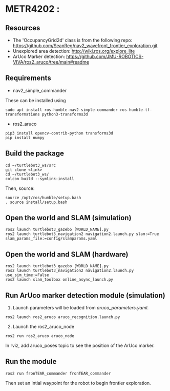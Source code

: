 # METR4202 :

## Resources
- The 'OccupancyGrid2d' class is from the following repo: https://github.com/SeanReg/nav2_wavefront_frontier_exploration.git
- Unexplored area detection: http://wiki.ros.org/explore_lite
- ArUco Marker detection: https://github.com/JMU-ROBOTICS-VIVA/ros2_aruco/tree/main#readme

## Requirements
- nav2_simple_commander

These can be installed using
```
sudo apt install ros-humble-nav2-simple-commander ros-humble-tf-transformations python3-transforms3d
```
- ros2_aruco 
```
pip3 install opencv-contrib-python transforms3d
pip install numpy
```

## Build the package
```
cd ~/turtlebot3_ws/src
git clone <link>
cd ~/turtlebot3_ws/
colcon build --symlink-install 
```
Then, source:
```
source /opt/ros/humble/setup.bash
. source install/setup.bash
```

## Open the world and SLAM (simulation)
```
ros2 launch turtlebot3_gazebo [WORLD_NAME].py
ros2 launch turtlebot3_navigation2 navigation2.launch.py slam:=True slam_params_file:=config/slamparams.yaml
```
## Open the world and SLAM (hardware) 
```
ros2 launch turtlebot3_gazebo [WORLD_NAME].py
ros2 launch turtlebot3_navigation2 navigation2.launch.py use_sim_time:=False
ros2 launch slam_toolbox online_async_launch.py
```

## Run ArUco marker detection module (simulation) 
1. Launch parameters will be loaded from _aruco\_parameters.yaml_.
```
ros2 launch ros2_aruco aruco_recognition.launch.py
```
2. Launch the ros2_aruco_node
```
ros2 run ros2_aruco aruco_node
```
In rviz, add aruco_poses topic to see the position of the ArUco marker.


## Run the module
```
ros2 run fronTEAR_commander fronTEAR_commander
```
Then set an intial waypoint for the robot to begin frontier exploration.

